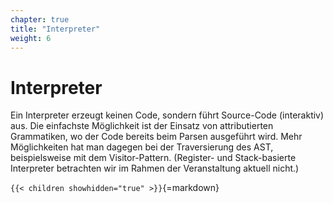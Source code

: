 ```yaml
---
chapter: true
title: "Interpreter"
weight: 6
---
```



# Interpreter

Ein Interpreter erzeugt keinen Code, sondern führt Source-Code (interaktiv) aus. Die einfachste
Möglichkeit ist der Einsatz von attributierten Grammatiken, wo der Code bereits beim Parsen
ausgeführt wird. Mehr Möglichkeiten hat man dagegen bei der Traversierung des AST, beispielsweise
mit dem Visitor-Pattern. (Register- und Stack-basierte Interpreter betrachten wir im Rahmen der
Veranstaltung aktuell nicht.)


`{{< children showhidden="true" >}}`{=markdown}
